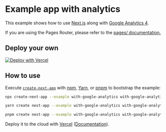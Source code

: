 # Example app with analytics

This example shows how to use [Next.js](https://github.com/vercel/next.js) along with [Google Analytics 4](https://developers.google.com/analytics/devguides/collection/ga4).

If you are using the Pages Router, please refer to the [pages/ documentation.](https://nextjs.org/docs/pages/building-your-application/optimizing/third-party-libraries)

## Deploy your own

[![Deploy with Vercel](https://vercel.com/button)](https://vercel.com/new/clone?repository-url=https://github.com/vercel/next.js/tree/canary/examples/with-google-analytics&project-name=with-google-analytics&repository-name=with-google-analytics)

## How to use

Execute [`create-next-app`](https://github.com/vercel/next.js/tree/canary/packages/create-next-app) with [npm](https://docs.npmjs.com/cli/init), [Yarn](https://yarnpkg.com/lang/en/docs/cli/create/), or [pnpm](https://pnpm.io) to bootstrap the example:

```bash
npx create-next-app --example with-google-analytics with-google-analytics-app
```

```bash
yarn create next-app --example with-google-analytics with-google-analytics-app
```

```bash
pnpm create next-app --example with-google-analytics with-google-analytics-app
```

Deploy it to the cloud with [Vercel](https://vercel.com/new?utm_source=github&utm_medium=readme&utm_campaign=next-example) ([Documentation](https://nextjs.org/docs/deployment)).
